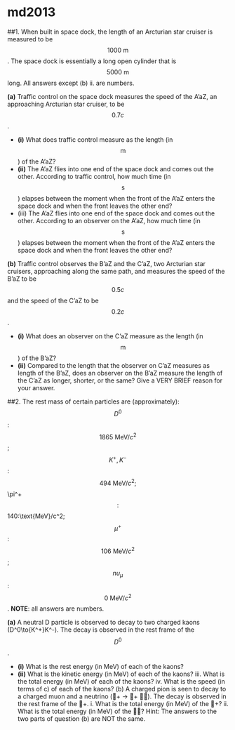 # md2013

##1.
When built in space dock, the length of an Arcturian star cruiser is measured to be $$1000\:\text{m}$$. The space dock is essentially a long open cylinder that is $$5000\:\text{m}$$ long. All answers except (b) ii. are numbers.

**(a)** Traffic control on the space dock measures the speed of the A’aZ, an approaching Arcturian star
cruiser, to be $$0.7c$$.
- **(i)** What does traffic control measure as the length (in $$\text{m}$$) of the A’aZ?
- **(ii)** The A’aZ flies into one end of the space dock and comes out the other. According to traffic control, how much time (in $$\text{s}$$) elapses between the moment when the front of the A’aZ enters the space dock and when the front leaves the other end?
- (iii) The A’aZ flies into one end of the space dock and comes out the other. According to an observer on the A’aZ, how much time (in $$\text{s}$$) elapses between the moment when the front of the A’aZ enters the space dock and when the front leaves the other end?

**(b)** Traffic control observes the B’aZ and the C’aZ, two Arcturian star cruisers, approaching along the same path, and measures the speed of the B’aZ to be $$0.5c$$ and the speed of the C’aZ to be $$0.2c$$.
 - **(i)** What does an observer on the C’aZ measure as the length (in $$\text{m}$$) of the B’aZ?
- **(ii)** Compared to the length that the observer on C’aZ measures as length of the B’aZ, does an observer on the B’aZ measure the length of the C’aZ as longer, shorter, or the same? Give a VERY BRIEF reason for your answer.


##2.
The rest mass of certain particles are (approximately): $$D^0$$: $$1865\:\text{MeV}/c^2$$; $$K^+,K^-$$: $$494\:\text{MeV}/c^2; $$\pi^+$$: $$140\:\text{MeV}/c^2; $$\mu^+$$: $$106\:\text{MeV}/c^2$$; $$nu_{\mu}$$: $$0\:\text{MeV}/c^2$$. **NOTE**: all answers are numbers.

**(a)** A neutral D particle is observed to decay to two charged kaons (D^0\to{K^+}K^-). The decay is observed in the rest frame of the $$D^0$$.
 - **(i)** What is the rest energy (in MeV) of each of the kaons?
 - **(ii)** What is the kinetic energy (in MeV) of each of the kaons?
iii. What is the total energy (in MeV) of each of the kaons?
iv. What is the speed (in terms of c) of each of the kaons?
(b) A charged pion is seen to decay to a charged muon and a neutrino (+ → + ). The decay is observed in the rest frame of the +.
i. What is the total energy (in MeV) of the +?
ii. What is the total energy (in MeV) of the ?
Hint: The answers to the two parts of question (b) are NOT the same.
